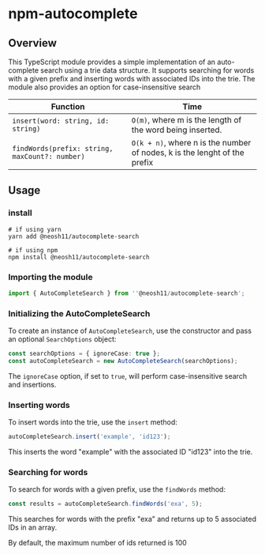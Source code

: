 # npm-autocomplete

## Overview

This TypeScript module provides a simple implementation of an auto-complete search using a trie data structure. It supports searching for words with a given prefix and inserting words with associated IDs into the trie. The module also provides an option for case-insensitive search

| Function		| Time 			|
| ----------- 	| ----------- 	|
| `insert(word: string, id: string)`      	| `O(m)`, where m is the length of the word being inserted.       	|
| `findWords(prefix: string, maxCount?: number)`   	| `O(k + n)`, where n is the number of nodes, k is the lenght of the prefix     	|


## Usage

### install

```
# if using yarn
yarn add @neosh11/autocomplete-search

# if using npm
npm install @neosh11/autocomplete-search
```

### Importing the module

```ts
import { AutoCompleteSearch } from ''@neosh11/autocomplete-search';
```

### Initializing the AutoCompleteSearch

To create an instance of `AutoCompleteSearch`, use the constructor and pass an optional `SearchOptions` object:

```ts
const searchOptions = { ignoreCase: true };
const autoCompleteSearch = new AutoCompleteSearch(searchOptions);
```

The `ignoreCase` option, if set to `true`, will perform case-insensitive search and insertions.

### Inserting words

To insert words into the trie, use the `insert` method:

```ts
autoCompleteSearch.insert('example', 'id123');
```

This inserts the word "example" with the associated ID "id123" into the trie.

### Searching for words

To search for words with a given prefix, use the `findWords` method:

```ts
const results = autoCompleteSearch.findWords('exa', 5);
```
This searches for words with the prefix "exa" and returns up to 5 associated IDs in an array.

By default, the maximum number of ids returned is 100

